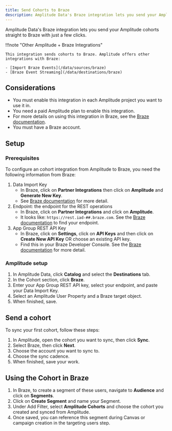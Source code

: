 ```yaml
---
title: Send Cohorts to Braze
description: Amplitude Data's Braze integration lets you send your Amplitude cohorts straight to Braze with just a few clicks.
---
```


Amplitude Data's Braze integration lets you send your Amplitude cohorts straight to Braze with just a few clicks.

!!!note "Other Amplitude + Braze Integrations"

    This integration sends cohorts to Braze. Amplitude offers other integrations with Braze: 

    - [Import Braze Events](/data/sources/braze)
    - [Braze Event Streaming](/data/destinations/braze)

## Considerations

- You must enable this integration in each Amplitude project you want to use it in.
- You need a paid Amplitude plan to enable this integration.
- For more details on using this integration in Braze, see the [Braze documentation](https://www.braze.com/docs/partners/data_and_infrastructure_agility/analytics/amplitude/amplitude_audiences/).
- You must have a Braze account. 

## Setup

### Prerequisites

To configure an cohort integration from Amplitude to Braze, you need the following information from Braze:

1. Data Import Key 
   - In Braze, click on **Partner Integrations** then click on **Amplitude** and **Generate New Key**. 
   - See [Braze documentation](https://www.braze.com/docs/partners/data_and_infrastructure_agility/analytics/amplitude/amplitude_audiences/#step-1-get-the-braze-data-import-key) for more detail.
2. Endpoint: the endpoint for the REST operations 
   - In Braze, click on **Partner Integrations** and click on **Amplitude**.
   - It looks like: `https://rest.iad-##.braze.com`. See the [Braze documentation](https://www.braze.com/docs/api/basics/#endpoints) to find your endpoint.
3. App Group REST API Key
   - In Braze, click on **Settings**, click on **API Keys** and then click on **Create New API Key** OR choose an existing API key.
   - Find this in your Braze Developer Console. See the [Braze documentation](https://www.braze.com/docs/api/basics/#rest-api-key) for more detail.

### Amplitude setup 

1. In Amplitude Data, click **Catalog** and select the **Destinations** tab.
2. In the Cohort section, click **Braze**.
3. Enter your App Group REST API key, select your endpoint, and paste your Data Import Key.
4. Select an Amplitude User Property and a Braze target object. 
5. When finished, save.

## Send a cohort

To sync your first cohort, follow these steps:

1. In Amplitude, open the cohort you want to sync, then click **Sync**.
2. Select Braze, then click **Next**.
3. Choose the account you want to sync to.
4. Choose the sync cadence.
5. When finished, save your work.

## Using the Cohort in Braze

1. In Braze, to create a segment of these users, navigate to **Audience** and click on **Segments**.
2. Click on **Create Segment** and name your Segment.
3. Under Add Filter, select **Amplitude Cohorts** and choose the cohort you created and synced from Amplitude.
4. Once saved, you can reference this segment during Canvas or campaign creation in the targeting users step.

